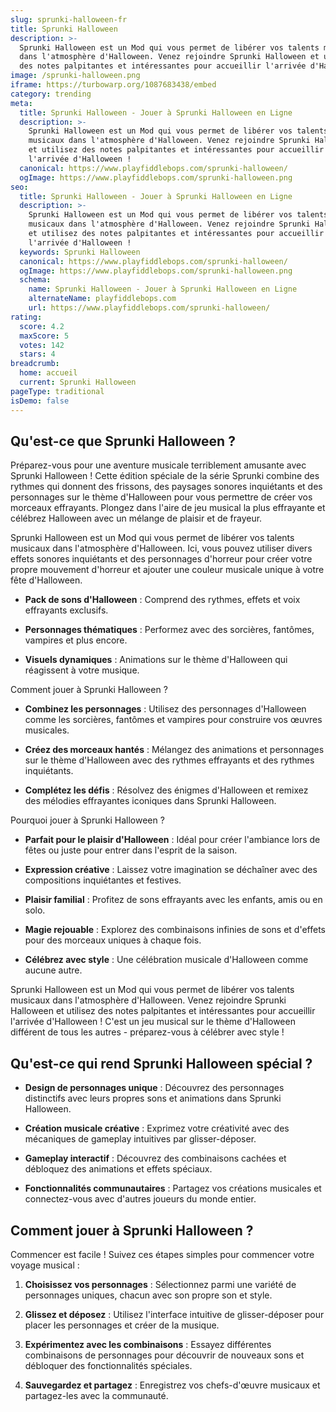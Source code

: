 ```yaml
---
slug: sprunki-halloween-fr
title: Sprunki Halloween
description: >-
  Sprunki Halloween est un Mod qui vous permet de libérer vos talents musicaux
  dans l'atmosphère d'Halloween. Venez rejoindre Sprunki Halloween et utilisez
  des notes palpitantes et intéressantes pour accueillir l'arrivée d'Halloween !
image: /sprunki-halloween.png
iframe: https://turbowarp.org/1087683438/embed
category: trending
meta:
  title: Sprunki Halloween - Jouer à Sprunki Halloween en Ligne
  description: >-
    Sprunki Halloween est un Mod qui vous permet de libérer vos talents
    musicaux dans l'atmosphère d'Halloween. Venez rejoindre Sprunki Halloween
    et utilisez des notes palpitantes et intéressantes pour accueillir
    l'arrivée d'Halloween !
  canonical: https://www.playfiddlebops.com/sprunki-halloween/
  ogImage: https://www.playfiddlebops.com/sprunki-halloween.png
seo:
  title: Sprunki Halloween - Jouer à Sprunki Halloween en Ligne
  description: >-
    Sprunki Halloween est un Mod qui vous permet de libérer vos talents
    musicaux dans l'atmosphère d'Halloween. Venez rejoindre Sprunki Halloween
    et utilisez des notes palpitantes et intéressantes pour accueillir
    l'arrivée d'Halloween !
  keywords: Sprunki Halloween
  canonical: https://www.playfiddlebops.com/sprunki-halloween/
  ogImage: https://www.playfiddlebops.com/sprunki-halloween.png
  schema:
    name: Sprunki Halloween - Jouer à Sprunki Halloween en Ligne
    alternateName: playfiddlebops.com
    url: https://www.playfiddlebops.com/sprunki-halloween/
rating:
  score: 4.2
  maxScore: 5
  votes: 142
  stars: 4
breadcrumb:
  home: accueil
  current: Sprunki Halloween
pageType: traditional
isDemo: false
---
```


## Qu'est-ce que Sprunki Halloween ?

Préparez-vous pour une aventure musicale terriblement amusante avec Sprunki Halloween ! Cette édition spéciale de la série Sprunki combine des rythmes qui donnent des frissons, des paysages sonores inquiétants et des personnages sur le thème d'Halloween pour vous permettre de créer vos morceaux effrayants. Plongez dans l'aire de jeu musical la plus effrayante et célébrez Halloween avec un mélange de plaisir et de frayeur.

Sprunki Halloween est un Mod qui vous permet de libérer vos talents musicaux dans l'atmosphère d'Halloween. Ici, vous pouvez utiliser divers effets sonores inquiétants et des personnages d'horreur pour créer votre propre mouvement d'horreur et ajouter une couleur musicale unique à votre fête d'Halloween.

- **Pack de sons d'Halloween** : Comprend des rythmes, effets et voix effrayants exclusifs.

- **Personnages thématiques** : Performez avec des sorcières, fantômes, vampires et plus encore.

- **Visuels dynamiques** : Animations sur le thème d'Halloween qui réagissent à votre musique.

Comment jouer à Sprunki Halloween ?

- **Combinez les personnages** : Utilisez des personnages d'Halloween comme les sorcières, fantômes et vampires pour construire vos œuvres musicales.

- **Créez des morceaux hantés** : Mélangez des animations et personnages sur le thème d'Halloween avec des rythmes effrayants et des rythmes inquiétants.

- **Complétez les défis** : Résolvez des énigmes d'Halloween et remixez des mélodies effrayantes iconiques dans Sprunki Halloween.

Pourquoi jouer à Sprunki Halloween ?

- **Parfait pour le plaisir d'Halloween** : Idéal pour créer l'ambiance lors de fêtes ou juste pour entrer dans l'esprit de la saison.

- **Expression créative** : Laissez votre imagination se déchaîner avec des compositions inquiétantes et festives.

- **Plaisir familial** : Profitez de sons effrayants avec les enfants, amis ou en solo.

- **Magie rejouable** : Explorez des combinaisons infinies de sons et d'effets pour des morceaux uniques à chaque fois.

- **Célébrez avec style** : Une célébration musicale d'Halloween comme aucune autre.

Sprunki Halloween est un Mod qui vous permet de libérer vos talents musicaux dans l'atmosphère d'Halloween. Venez rejoindre Sprunki Halloween et utilisez des notes palpitantes et intéressantes pour accueillir l'arrivée d'Halloween ! C'est un jeu musical sur le thème d'Halloween différent de tous les autres - préparez-vous à célébrer avec style !

## Qu'est-ce qui rend Sprunki Halloween spécial ?

- **Design de personnages unique** : Découvrez des personnages distinctifs avec leurs propres sons et animations dans Sprunki Halloween.

- **Création musicale créative** : Exprimez votre créativité avec des mécaniques de gameplay intuitives par glisser-déposer.

- **Gameplay interactif** : Découvrez des combinaisons cachées et débloquez des animations et effets spéciaux.

- **Fonctionnalités communautaires** : Partagez vos créations musicales et connectez-vous avec d'autres joueurs du monde entier.

## Comment jouer à Sprunki Halloween ?

Commencer est facile ! Suivez ces étapes simples pour commencer votre voyage musical :

1. **Choisissez vos personnages** : Sélectionnez parmi une variété de personnages uniques, chacun avec son propre son et style.

1. **Glissez et déposez** : Utilisez l'interface intuitive de glisser-déposer pour placer les personnages et créer de la musique.

1. **Expérimentez avec les combinaisons** : Essayez différentes combinaisons de personnages pour découvrir de nouveaux sons et débloquer des fonctionnalités spéciales.

1. **Sauvegardez et partagez** : Enregistrez vos chefs-d'œuvre musicaux et partagez-les avec la communauté.